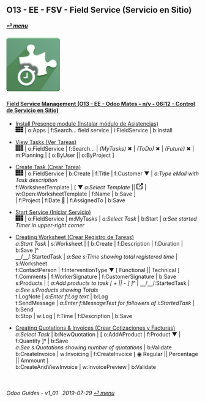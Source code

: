 ## O13 - EE - FSV - Field Service (Servicio en Sitio)
#### [_&#x23CE; menu_](/o13/ee/o13-ee-guides_menu.md)  
### ![fsv](/doc/img/field_service.png)

#### [Field Service Management (O13 - EE - Odoo Mates - n/v - 06:12 - Control de Servicio en Sitio)](https://youtube.com/embed/AjG16B-DTYY?autoplay=1&start=3&end=0&rel=0&nocount)<br>

- [Install Presence module (Instalar módulo de Asistencias)](https://youtube.com/embed/AjG16B-DTYY?autoplay=1&start=3s&end=16s&rel=0)  
  ![apps](/doc/img/apps.png) | o:Apps | f:Search... field service | i:FieldService | b:Install  

- [View Tasks (Ver Tareas)](https://youtube.com/embed/AjG16B-DTYY?autoplay=1&start=17s&end=31s&rel=0)  
  ![apps](/doc/img/apps.png) | o:FieldService | f:Search... | _(MyTasks)_ &#x2716; | _(ToDo)_ &#x2716; | _(Future)_ &#x2716; | m:Planning | \[ o:ByUser || o:ByProject ]  

- [Create Task (Crear Tarea)](https://youtube.com/embed/AjG16B-DTYY?autoplay=1&start=32s&end=1m18s&rel=0)  
  ![apps](/doc/img/apps.png) | o:FieldService | b:Create | f:Title | f:Customer &#x25BC; | _a:Type eMail with Task description_  
  f:WorksheetTemplate | \[ &#x25BC; _a:Select Template_ || ![show_catalog](/doc/img/show_catalog.png) | w:Open:WorksheetTemplate | f:Name | b:Save ]  
  | f:Project | f:Date &#x1F4C5; | f:AssignedTo | b:Save  
  
- [Start Service (Iniciar Servicio)](https://youtube.com/embed/AjG16B-DTYY?autoplay=1&start=1m19s&end=1m36s&rel=0)  
  ![apps](/doc/img/apps.png) | o:FieldService | m:MyTasks | _a:Select Task_ | b:Start | _a:See started Timer in upper-right corner_  
  
- [Creating Worksheet (Crear Registro de Tareas)](https://youtube.com/embed/AjG16B-DTYY?autoplay=1&start=1m35s&end=4m2s&rel=0)  
  _a:Start Task_ | s:Worksheet | \[ b:Create | f:Description | f:Duration | b:Save ]&#x207F;  
  &#x23BD;/&#x23BD;/:StartedTask | _a:See s:Time showing total registered time_ | s:Worksheet  
  f:ContactPerson | f:InterventionType &#x25BC; \[ Functional || Technical ]  
  f:Comments | f:WorkerSignature | f:CustomerSignature | b:Save  
  s:Products | \[ _a:Add products to task \[ + || - ] ]&#x207F;_ | &#x23BD;/&#x23BD;/:StartedTask | _a:See s:Products showing Totals_  
  t:LogNote | _a:Enter f:Log text_ | b:Log  
  t:SendMessage | _a:Enter f:MessageText for followers of i:StartedTask_ | b:Send  
  b:Stop | w:Log | f:Time | f:Description | b:Save  
  
- [Creating Quotations & Invoices (Crear Cotizaciones y Facturas)](https://youtube.com/embed/AjG16B-DTYY?autoplay=1&start=4m7s&end=5m&rel=0)  
  _a:Select Task_ | b:NewQuotation | \[ o:AddAProduct | f:Product &#x25BC; | f:Quantity ]&#x207F; | b:Save  
  _a:See s:Quotations showing number of quotations_ | b:Validate  
  b:CreateInvoice | w:Invoicing | f:CreateInvoice \[ &#x25C9; Regular || Percentage || Ammount ]  
  b:CreateAndViewInvoice | w:InvoicePreview | b:Validate  

<br>

###### Odoo Guides - v1_01 &nbsp; 2019-07-29  [_&#x23CE; menu_](/o13/ee/o13-ee-guides_menu.md)  
